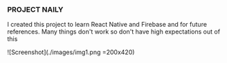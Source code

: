 ### PROJECT NAILY

I created this project to learn React Native and Firebase and for future references. Many things don't work so don't have high expectations out of this 

![Screenshot](./images/img1.png =200x420)

